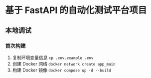 # 基于 FastAPI 的自动化测试平台项目

## 本地调试

### 首次构建
1. 复制环境变量信息 `cp .env.example .env`
2. 创建 Docker 网络 `docker network create app_main`
3. 构建 Docker 镜像 `docker compose up -d --build`
